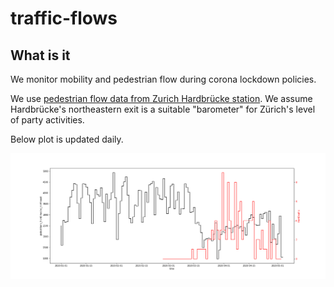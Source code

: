 # traffic-flows

## What is it
We monitor mobility and pedestrian flow during corona lockdown policies.

We use [pedestrian flow data from Zurich Hardbrücke station](https://data.stadt-zuerich.ch/dataset/vbz_frequenzen_hardbruecke). We assume Hardbrücke's northeastern exit is a suitable "barometer" for Zürich's level of party activities.

Below plot is updated daily.

![Graph](/plots/zh_covid19_mobility_static.png)

